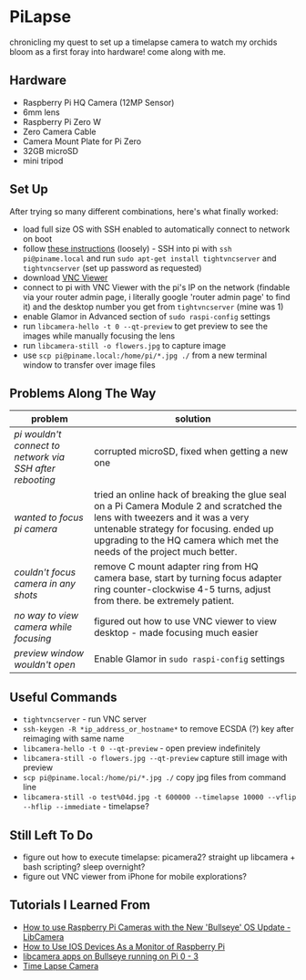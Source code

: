 # PiLapse
chronicling my quest to set up a timelapse camera to watch my orchids bloom as a first foray into hardware! come along with me. 

## Hardware
 * Raspberry Pi HQ Camera (12MP Sensor)
 * 6mm lens
 * Raspberry Pi Zero W
 * Zero Camera Cable 
 * Camera Mount Plate for Pi Zero 
 * 32GB microSD
 * mini tripod

## Set Up
After trying so many different combinations, here's what finally worked: 
  * load full size OS with SSH enabled to automatically connect to network on boot
  * follow [these instructions](https://www.instructables.com/How-to-Use-Ios-Devices-As-a-Monitor-of-Raspberry-P/) (loosely) - SSH into pi with `ssh pi@piname.local` and run `sudo apt-get install tightvncserver` and `tightvncserver` (set up password as requested)
  * download [VNC Viewer](https://www.realvnc.com/en/connect/download/vnc/macos/)
  * connect to pi with VNC Viewer with the pi's IP on the network (findable via your router admin page, i literally google 'router admin page' to find it) and the desktop number you get from `tightvncserver` (mine was 1) 
  * enable Glamor in Advanced section of `sudo raspi-config` settings
  * run `libcamera-hello -t 0 --qt-preview` to get preview to see the images while manually focusing the lens
  * run `libcamera-still -o flowers.jpg` to capture image
  * use `scp pi@piname.local:/home/pi/*.jpg ./` from a new terminal window to transfer over image files

## Problems Along The Way
| problem | solution |
|------- | ----------|
| *pi wouldn't connect to network via SSH after rebooting* | corrupted microSD, fixed when getting a new one |
| *wanted to focus pi camera* | tried an online hack of breaking the glue seal on a Pi Camera Module 2 and scratched the lens with tweezers and it was a very untenable strategy for focusing. ended up upgrading to the HQ camera which met the needs of the project much better. |
|*couldn't focus camera in any shots* | remove C mount adapter ring from HQ camera base, start by turning focus adapter ring counter-clockwise 4-5 turns, adjust from there. be extremely patient. |
|*no way to view camera while focusing* | figured out how to use VNC viewer to view desktop - made focusing much easier |
|*preview window wouldn't open* |  Enable Glamor in `sudo raspi-config` settings |

## Useful Commands

 * `tightvncserver` - run VNC server
 * `ssh-keygen -R *ip_address_or_hostname*` to remove ECSDA (?) key after reimaging with same name
 * `libcamera-hello -t 0 --qt-preview` - open preview indefinitely 
 * `libcamera-still -o flowers.jpg --qt-preview` capture still image with preview
 * `scp pi@piname.local:/home/pi/*.jpg ./` copy jpg files from command line
 * `libcamera-still -o test%04d.jpg -t 600000 --timelapse 10000 --vflip --hflip --immediate` - timelapse?

## Still Left To Do
 * figure out how to execute timelapse: picamera2? straight up libcamera + bash scripting? sleep overnight? 
 * figure out VNC viewer from iPhone for mobile explorations?

## Tutorials I Learned From 
 * [How to use Raspberry Pi Cameras with the New 'Bullseye' OS Update - LibCamera](https://www.youtube.com/watch?v=uw4jjvufU8Q)
 * [How to Use IOS Devices As a Monitor of Raspberry Pi](https://www.instructables.com/How-to-Use-Ios-Devices-As-a-Monitor-of-Raspberry-P/) 
 * [libcamera apps on Bullseye running on Pi 0 - 3](https://forums.raspberrypi.com/viewtopic.php?t=323547)
 * [Time Lapse Camera](https://dronebotworkshop.com/pi-10-timelapse/)
